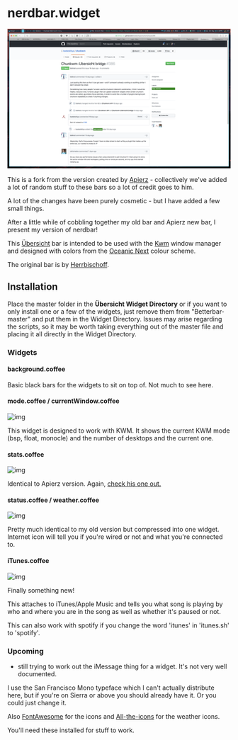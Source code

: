 # nerdbar.widget

![img](./screenshots/SS5.png)

This is a fork from the version created by [Apierz](https://github.com/apierz/nerdbar.widget) - collectively we've added a lot of random stuff to these bars so a lot of credit goes to him.

A lot of the changes have been purely cosmetic - but I have added a few small things.

After a little while of cobbling together my old bar and Apierz new bar, I present my version of nerdbar!

This [Übersicht](http://tracesof.net/uebersicht/) bar is intended to be used with the [Kwm](https://github.com/koekeishiya/kwm) window manager and designed with colors from the [Oceanic Next](https://github.com/voronianski/oceanic-next-color-scheme) colour scheme.

The original bar is by [Herrbischoff](https://github.com/herrbischoff/nerdbar.widget).

## Installation
Place the master folder in the **Übersicht Widget Directory** or if you want to only install one or a few of the widgets, just remove them from "Betterbar-master" and put them in the Widget Directory. Issues may arise regarding the scripts, so it may be worth taking everything out of the master file and placing it all directly in the Widget Directory.

### Widgets

#### background.coffee

Basic black bars for the widgets to sit on top of. Not much to see here.

#### mode.coffee / currentWindow.coffee
![img](./screenshots/SS1.png)

This widget is designed to work with KWM. It shows the current KWM mode (bsp, float, monocle) and the number of desktops and the current one.

#### stats.coffee
![img](./screenshots/SS2.png)

Identical to Apierz version. Again, [check his one out.](https://github.com/apierz/nerdbar.widget)

#### status.coffee / weather.coffee
![img](./screenshots/SS3.png)

Pretty much identical to my old version but compressed into one widget. Internet icon will tell you if you're wired or not and what you're connected to.

#### iTunes.coffee

![img](./screenshots/SS4.png)

Finally something new!

This attaches to iTunes/Apple Music and tells you what song is playing by who and where you are in the song as well as whether it's paused or not.

This can also work with spotify if you change the word 'itunes' in 'itunes.sh' to 'spotify'.

### Upcoming

* still trying to work out the iMessage thing for a widget. It's not very well documented.

I use the San Francisco Mono typeface which I can't actually distribute here, but if you're on Sierra or above you should already have it. Or you could just change it.

Also [FontAwesome](http://fontawesome.io) for the icons and [All-the-icons](https://github.com/domtronn/all-the-icons.el) for the weather icons.<br>

You'll need these installed for stuff to work.
